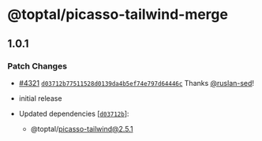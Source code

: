 # @toptal/picasso-tailwind-merge

## 1.0.1

### Patch Changes

- [#4321](https://github.com/toptal/picasso/pull/4321) [`d03712b77511528d0139da4b5ef74e797d64446c`](https://github.com/toptal/picasso/commit/d03712b77511528d0139da4b5ef74e797d64446c) Thanks [@ruslan-sed](https://github.com/ruslan-sed)!
- initial release

- Updated dependencies [[`d03712b`](https://github.com/toptal/picasso/commit/d03712b77511528d0139da4b5ef74e797d64446c)]:
  - @toptal/picasso-tailwind@2.5.1
